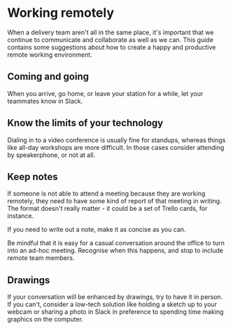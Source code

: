 ---
---

# Working remotely

When a delivery team aren't all in the same place, it's important that we
continue to communicate and collaborate as well as we can. This guide contains
some suggestions about how to create a happy and productive remote working
environment.

## Coming and going

When you arrive, go home, or leave your station for a while, let your teammates
know in Slack.

## Know the limits of your technology

Dialing in to a video conference is usually fine for standups, whereas things
like all-day workshops are more difficult. In those cases consider attending by
speakerphone, or not at all.

## Keep notes

If someone is not able to attend a meeting because they are working remotely,
they need to have some kind of report of that meeting in writing. The format
doesn't really matter - it could be a set of Trello cards, for instance.

If you need to write out a note, make it as concise as you can.

Be mindful that it is easy for a casual conversation around the office to turn
into an ad-hoc meeting. Recognise when this happens, and stop to include remote
team members.

## Drawings

If your conversation will be enhanced by drawings, try to have it in person. If
you can't, consider a low-tech solution like holding a sketch up to your webcam
or sharing a photo in Slack in preference to spending time making graphics on
the computer.
